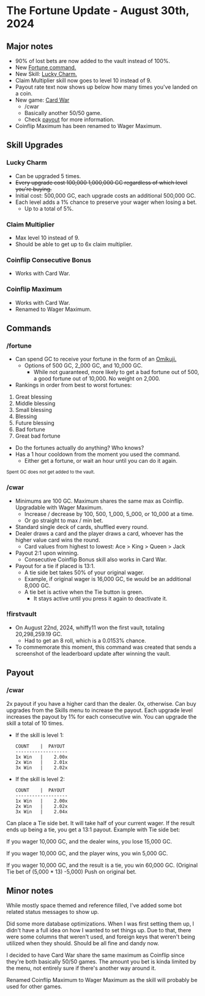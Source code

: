 # **The Fortune Update** - August 30th, 2024

## **Major notes**
- 90% of lost bets are now added to the vault instead of 100%.
- New [Fortune command.](#fortune)
- New Skill: [Lucky Charm.](#lucky-charm)
- Claim Multiplier skill now goes to level 10 instead of 9.
- Payout rate text now shows up below how many times you've landed on a coin.
- New game: [Card War](#cwar)
    - /cwar
    - Basically another 50/50 game.
    - Check [payout](#payout) for more information.
- Coinflip Maximum has been renamed to Wager Maximum.


## **Skill Upgrades**

### **Lucky Charm**
- Can be upgraded 5 times.
- ~~Every upgrade cost 100,000 1,000,000 GC regardless of which level you're buying.~~
- Initial cost: 500,000 GC, each upgrade costs an additional 500,000 GC.
- Each level adds a 1% chance to preserve your wager when losing a bet.
    - Up to a total of 5%.

### **Claim Multiplier**
- Max level 10 instead of 9.
- Should be able to get up to 6x claim multiplier.

### **Coinflip Consecutive Bonus**
- Works with Card War.

### **Coinflip Maximum**
- Works with Card War.
- Renamed to Wager Maximum.

## **Commands**

### **/fortune**
- Can spend GC to receive your fortune in the form of an [Omikuji.](https://blog.japanwondertravel.com/what-is-omikuji-29421)
    - Options of 500 GC, 2_000 GC, and 10_000 GC.
        - While not guaranteed, more likely to get a bad fortune out of 500, a good fortune out of 10,000. No weight on 2,000.
- Rankings in order from best to worst fortunes:
1. Great blessing
2. Middle blessing
3. Small blessing
4. Blessing
5. Future blessing
6. Bad fortune
7. Great bad fortune


- Do the fortunes actually do anything? Who knows?
- Has a 1 hour cooldown from the moment you used the command.
    - Either get a fortune, or wait an hour until you can do it again.

<sub>Spent GC does not get added to the vault.</sub>

### **/cwar**
- Minimums are 100 GC. Maximum shares the same max as Coinflip. Upgradable with Wager Maximum.
    - Increase / decrease by 100, 500, 1_000, 5_000, or 10_000 at a time.
    - Or go straight to max / min bet.
- Standard single deck of cards, shuffled every round.
- Dealer draws a card and the player draws a card, whoever has the higher value card wins the round.
    - Card values from highest to lowest: Ace > King > Queen > Jack
- Payout 2:1 upon winning.
    - Consecutive Coinflip Bonus skill also works in Card War.
- Payout for a tie if placed is 13:1.
    - A tie side bet takes 50% of your original wager.
    - Example, if original wager is 16,000 GC, tie would be an additional 8,000 GC.
    - A tie bet is active when the Tie button is green.
        - It stays active until you press it again to deactivate it.


### **!firstvault**
- On August 22nd, 2024, whiffy11 won the first vault, totaling 20,298,259.19 GC.
    - Had to get an 8 roll, which is a 0.0153% chance.
- To commemorate this moment, this command was created that sends a screenshot of the leaderboard update after winning the vault.


## Payout

### /cwar

2x payout if you have a higher card than the dealer. 0x, otherwise.
Can buy upgrades from the Skills menu to increase the payout.
Each upgrade level increases the payout by 1% for each consecutive win.
You can upgrade the skill a total of 10 times.

- If the skill is level 1:
	```
	COUNT    |  PAYOUT
	-------------------
	1x Win   |    2.00x
	2x Win   |    2.01x
	3x Win   |    2.02x
	```
- If the skill is level 2:
	```
	COUNT    |  PAYOUT
	-------------------
	1x Win   |    2.00x
	2x Win   |    2.02x
	3x Win   |    2.04x
	```

Can place a Tie side bet. It will take half of your current wager.
If the result ends up being a tie, you get a 13:1 payout.
Example with Tie side bet:

If you wager 10,000 GC, and the dealer wins, you lose 15,000 GC.

If you wager 10,000 GC, and the player wins, you win 5,000 GC.

If you wager 10,000 GC, and the result is a tie, you win 60,000 GC. (Original Tie bet of (5,000 * 13) -5,000) Push on original bet.


## **Minor notes**
While mostly space themed and reference filled, I've added some bot related status messages to show up.

Did some more database optimizations. When I was first setting them up, I didn't have a full idea on how I wanted to set things up. Due to that, there were some columns that weren't used, and foreign keys that weren't being utilized when they should. Should be all fine and dandy now.

I decided to have Card War share the same maximum as Coinflip since they're both basically 50/50 games.
The amount you bet is kinda limited by the menu, not entirely sure if there's another way around it.

Renamed Coinflip Maximum to Wager Maximum as the skill will probably be used for other games.
